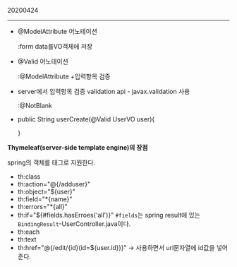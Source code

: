  20200424 

---

+ @ModelAttribute 어노테이션

  :form data를VO객체에 저장
  
+ @Valid 어노테이션

  :@ModelAttribute +입력항목 검증

+ server에서 입력항목 검증 validation api - javax.validation 사용

  :@NotBlank

+ public String userCreate(@Valid UserVO user){

  }

**Thymeleaf(server-side template engine)의 장점**

spring의 객체를 태그로 지원한다.

+ th:class 
+ th:action="@{/adduser}"
+ th:object="${user}"
+ th:field="*{name}"
+ th:errors="*{all}"
+ th:if="${#fields.hasErroes('all')}" `#fields`는 spring result에 있는 `BindingResult`-UserController.java이다. 
+ th:each
+ th:text
+ th:href="@{/edit/{id}(id=${user.id})}" -> 사용하면서 url문자열에 id값을 넣어준다.